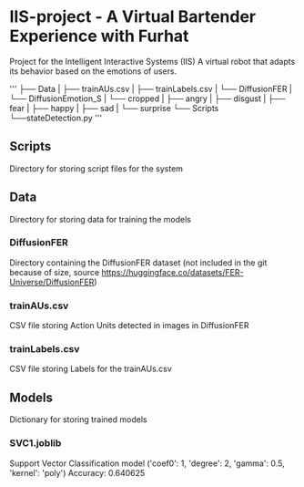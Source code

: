 # IIS-project - A Virtual Bartender Experience with Furhat
Project for the Intelligent Interactive Systems (IIS)
A virtual robot that adapts its behavior based on the emotions of users.

'''
├── Data
|   ├── trainAUs.csv
|   ├── trainLabels.csv
|   └── DiffusionFER
|       └── DiffusionEmotion_S
|           └── cropped
|               ├── angry
|               ├── disgust
|               ├── fear
|               ├── happy
|               ├── sad
|               └── surprise
└── Scripts
    └──stateDetection.py
'''
## Scripts
Directory for storing script files for the system

## Data
Directory for storing data for training the models

### DiffusionFER
Directory containing the DiffusionFER dataset (not included in the git because of size, source https://huggingface.co/datasets/FER-Universe/DiffusionFER)

### trainAUs.csv
CSV file storing Action Units detected in images in DiffusionFER

### trainLabels.csv
CSV file storing Labels for the trainAUs.csv

## Models
Dictionary for storing trained models

### SVC1.joblib
Support Vector Classification model ('coef0': 1, 'degree': 2, 'gamma': 0.5, 'kernel': 'poly') Accuracy: 0.640625